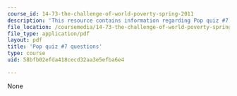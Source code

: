 ```yaml
---
course_id: 14-73-the-challenge-of-world-poverty-spring-2011
description: 'This resource contains information regarding Pop quiz #7 questions'
file_location: /coursemedia/14-73-the-challenge-of-world-poverty-spring-2011/58bfb02efda418cecd32aa3e5efba6e4_MIT14_73S11_quiz7_quest.pdf
file_type: application/pdf
layout: pdf
title: 'Pop quiz #7 questions'
type: course
uid: 58bfb02efda418cecd32aa3e5efba6e4

---
```

None